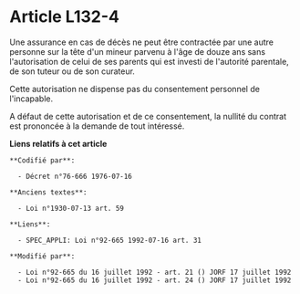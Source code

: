 # Article L132-4

Une assurance en cas de décès ne peut être contractée par une autre personne sur la tête d'un mineur parvenu à l'âge de douze
ans sans l'autorisation de celui de ses parents qui est investi de l'autorité parentale, de son tuteur ou de son curateur.

Cette autorisation ne dispense pas du consentement personnel de l'incapable.

A défaut de cette autorisation et de ce consentement, la nullité du contrat est prononcée à la demande de tout intéressé.

**Liens relatifs à cet article**

	**Codifié par**:

	  - Décret n°76-666 1976-07-16

	**Anciens textes**:

	  - Loi n°1930-07-13 art. 59

	**Liens**:

	  - SPEC_APPLI: Loi n°92-665 1992-07-16 art. 31

	**Modifié par**:

	  - Loi n°92-665 du 16 juillet 1992 - art. 21 () JORF 17 juillet 1992
	  - Loi n°92-665 du 16 juillet 1992 - art. 24 () JORF 17 juillet 1992
